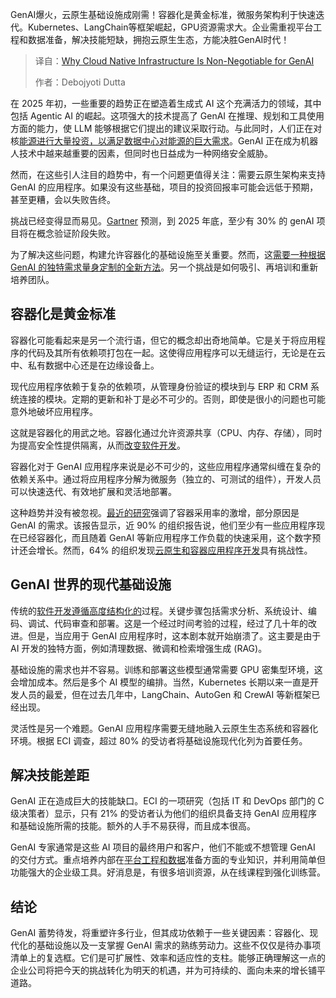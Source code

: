 <!--
title: 为何云原生基础设施对于GenAI而言不可或缺
cover: https://cdn.thenewstack.io/media/2025/04/4591c32c-mohammad-rahmani-w-lqbauhe64-unsplash-scaled.jpg
summary: GenAI爆火，云原生基础设施成刚需！容器化是黄金标准，微服务架构利于快速迭代。Kubernetes、LangChain等框架崛起，GPU资源需求大。企业需重视平台工程和数据准备，解决技能短缺，拥抱云原生生态，方能决胜GenAI时代！
-->

GenAI爆火，云原生基础设施成刚需！容器化是黄金标准，微服务架构利于快速迭代。Kubernetes、LangChain等框架崛起，GPU资源需求大。企业需重视平台工程和数据准备，解决技能短缺，拥抱云原生生态，方能决胜GenAI时代！

> 译自：[Why Cloud Native Infrastructure Is Non-Negotiable for GenAI](https://thenewstack.io/why-cloud-native-infrastructure-is-non-negotiable-for-genai/)
> 
> 作者：Debojyoti Dutta

在 2025 年初，一些重要的趋势正在塑造着生成式 AI 这个充满活力的领域，其中包括 Agentic AI 的崛起。这项强大的技术提高了 GenAI 在推理、规划和工具使用方面的能力，使 LLM 能够根据它们提出的建议采取行动。与此同时，人们正在对核[能源进行大量投资，以满足数据中心对能源的巨大需求](https://thenewstack.io/how-much-energy-is-really-being-consumed-by-data-centers/)。GenAI 正在成为机器人技术中越来越重要的因素，但同时也日益成为一种网络安全威胁。

然而，在这些引人注目的趋势中，有一个问题更值得关注：需要云原生架构来支持 GenAI 的应用程序。如果没有这些基础，项目的投资回报率可能会远低于预期，甚至更糟，会以失败告终。

挑战已经变得显而易见。[Gartner](https://thejournal.com/articles/2024/08/06/gartner-30-of-gen-ai-projects-will-be-abandoned.aspx?utm_source=chatgpt.com) 预测，到 2025 年底，至少有 30% 的 genAI 项目将在概念验证阶段失败。

为了解决这些问题，构建允许容器化的基础设施至关重要。然而，这[需要一种根据 GenAI 的独特需求量身定制的全新方法](https://thenewstack.io/trust-in-genai-requires-an-open-data-movement-platform/)。另一个挑战是如何吸引、再培训和重新培养团队。

## 容器化是黄金标准

容器化可能看起来是另一个流行语，但它的概念却出奇地简单。它是关于将应用程序的代码及其所有依赖项打包在一起。这使得应用程序可以无缝运行，无论是在云中、私有数据中心还是在边缘设备上。

现代应用程序依赖于复杂的依赖项，从管理身份验证的模块到与 ERP 和 CRM 系统连接的模块。定期的更新和补丁是必不可少的。否则，即使是很小的问题也可能意外地破坏应用程序。

这就是容器化的用武之地。容器化通过允许资源共享（CPU、内存、存储），同时为提高安全性提供隔离，从而[改变软件开发](https://thenewstack.io/ebooks/generative-ai/how-generative-ai-transforms-software-development/)。

容器化对于 GenAI 应用程序来说是必不可少的，这些应用程序通常纠缠在复杂的依赖关系中。通过将应用程序分解为微服务（独立的、可测试的组件），开发人员可以快速迭代、有效地扩展和灵活地部署。

这种趋势并没有被忽视。[最近的研究](https://www.nutanix.com/enterprise-cloud-index)强调了容器采用率的激增，部分原因是 GenAI 的需求。该报告显示，近 90% 的组织报告说，他们至少有一些应用程序现在已经容器化，而且随着 GenAI 等新应用程序工作负载的快速采用，这个数字预计还会增长。然而，64% 的组织发现[云原生和容器应用程序开发](https://thenewstack.io/simplifying-cloud-native-application-development-with-ballerina/)具有挑战性。

## GenAI 世界的现代基础设施

传统的[软件开发遵循高度结构化的](https://thenewstack.io/pythons-collection-module-for-specialized-data-structures/)过程。关键步骤包括需求分析、系统设计、编码、调试、代码审查和部署。这是一个经过时间考验的过程，经过了几十年的改进。但是，当应用于 GenAI 应用程序时，这本剧本就开始崩溃了。这主要是由于 AI 开发的独特方面，例如清理数据、微调和检索增强生成 (RAG)。

基础设施的需求也并不容易。训练和部署这些模型通常需要 GPU 密集型环境，这会增加成本。然后是多个 AI 模型的编排。当然，Kubernetes 长期以来一直是开发人员的最爱，但在过去几年中，LangChain、AutoGen 和 CrewAI 等新框架已经出现。

灵活性是另一个难题。GenAI 应用程序需要无缝地融入云原生生态系统和容器化环境。根据 ECI 调查，超过 80% 的受访者将基础设施现代化列为首要任务。

## 解决技能差距

GenAI 正在造成巨大的技能缺口。ECI 的一项研究（包括 IT 和 DevOps 部门的 C 级决策者）显示，只有 21% 的受访者认为他们的组织具备支持 GenAI 应用程序和基础设施所需的技能。额外的人手不易获得，而且成本很高。

GenAI 专家通常是这些 AI 项目的最终用户和客户，他们不能或不想管理 GenAI 的交付方式。重点培养内部在[平台工程和数据](https://thenewstack.io/50-of-engineers-lack-trust-in-the-data-they-rely-on-most/)准备方面的专业知识，并利用简单但功能强大的企业级工具。好消息是，有很多培训资源，从在线课程到强化训练营。

## 结论

GenAI 蓄势待发，将重塑许多行业，但其成功依赖于一些关键因素：容器化、现代化的基础设施以及一支掌握 GenAI 需求的熟练劳动力。这些不仅仅是待办事项清单上的复选框。它们是可扩展性、效率和适应性的支柱。能够正确理解这一点的企业公司将把今天的挑战转化为明天的机遇，并为可持续的、面向未来的增长铺平道路。